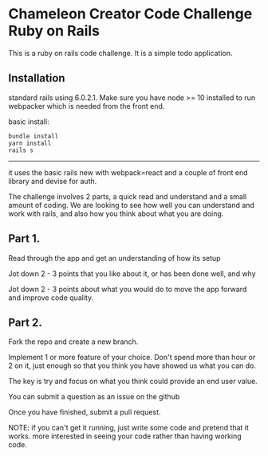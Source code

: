 # Chameleon Creator Code Challenge Ruby on Rails 

This is a ruby on rails code challenge. It is a simple todo application. 

## Installation

standard rails using 6.0.2.1. Make sure you have node >= 10 installed to run webpacker which is needed from 
the front end.

basic install:

```
bundle install 
yarn install 
rails s 
```
---

it uses the basic rails new with webpack=react and a couple of front end library and devise for auth.

The challenge involves 2 parts, a quick read and understand and a small amount of coding. We are looking 
to see how well you can understand and work with rails, and also how you think about what you are doing.

## Part 1. 

Read through the app and get an understanding of how its setup

Jot down 2 - 3 points that you like about it, or has been done well, and why

Jot down 2 - 3 points about what you would do to move the app forward and improve code quality. 

## Part 2. 

Fork the repo and create a new branch. 

Implement 1 or more feature of your choice. Don't spend more than hour or 2  on it, 
just enough so that you think you have showed us what you can do. 

The key is try and focus on what you think could provide an end user value.

You can submit a question as an issue on the github

Once you have finished, submit a pull request. 

NOTE: if you can't get it running, just write some code and pretend that it works. 
more interested in seeing your code rather than having working code. 
